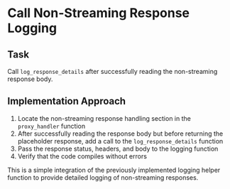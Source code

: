 # Call Non-Streaming Response Logging

## Task
Call `log_response_details` after successfully reading the non-streaming response body.

## Implementation Approach
1. Locate the non-streaming response handling section in the `proxy_handler` function
2. After successfully reading the response body but before returning the placeholder response, add a call to the `log_response_details` function
3. Pass the response status, headers, and body to the logging function
4. Verify that the code compiles without errors

This is a simple integration of the previously implemented logging helper function to provide detailed logging of non-streaming responses.